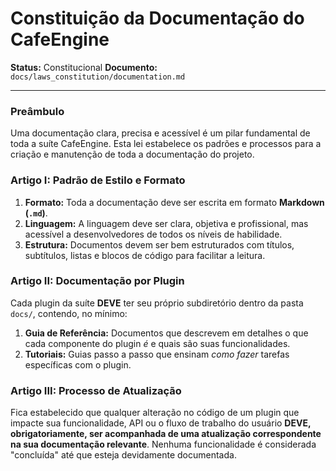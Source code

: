 # Constituição da Documentação do CafeEngine

**Status:** Constitucional
**Documento:** `docs/laws_constitution/documentation.md`

---

### **Preâmbulo**

Uma documentação clara, precisa e acessível é um pilar fundamental de toda a suíte CafeEngine. Esta lei estabelece os padrões e processos para a criação e manutenção de toda a documentação do projeto.

### **Artigo I: Padrão de Estilo e Formato**

1.  **Formato:** Toda a documentação deve ser escrita em formato **Markdown (`.md`)**.
2.  **Linguagem:** A linguagem deve ser clara, objetiva e profissional, mas acessível a desenvolvedores de todos os níveis de habilidade.
3.  **Estrutura:** Documentos devem ser bem estruturados com títulos, subtítulos, listas e blocos de código para facilitar a leitura.

### **Artigo II: Documentação por Plugin**

Cada plugin da suíte **DEVE** ter seu próprio subdiretório dentro da pasta `docs/`, contendo, no mínimo:
1.  **Guia de Referência:** Documentos que descrevem em detalhes o que cada componente do plugin *é* e quais são suas funcionalidades.
2.  **Tutoriais:** Guias passo a passo que ensinam *como fazer* tarefas específicas com o plugin.

### **Artigo III: Processo de Atualização**

Fica estabelecido que qualquer alteração no código de um plugin que impacte sua funcionalidade, API ou o fluxo de trabalho do usuário **DEVE, obrigatoriamente, ser acompanhada de uma atualização correspondente na sua documentação relevante**. Nenhuma funcionalidade é considerada "concluída" até que esteja devidamente documentada.
